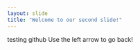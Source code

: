 ```yaml
---
layout: slide
title: "Welcome to our second slide!"
---
```


testing github
Use the left arrow to go back!
